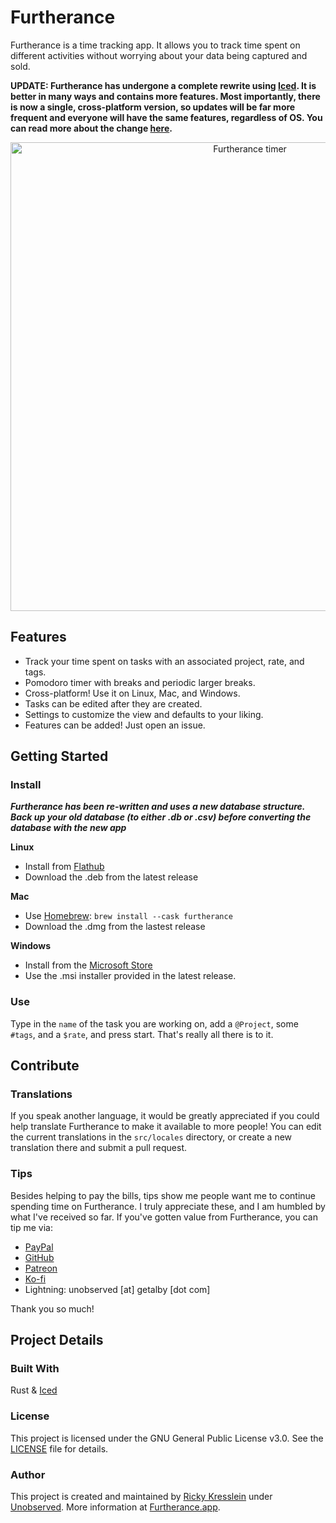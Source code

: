 # Furtherance
Furtherance is a time tracking app.
It allows you to track time spent on different activities without worrying about your data being captured and sold.

**UPDATE: Furtherance has undergone a complete rewrite using [Iced](https://github.com/iced-rs/iced). It is better in many ways and contains more features. Most importantly, there is now a single, cross-platform version,
so updates will be far more frequent and everyone will have the same features, regardless of OS. You can read more about the change [here](https://unobserved.io/blog/twau-1).**

<p align="center">
    <img width="750px" src="https://unobserved.io/assets/screenshots/furtherance/mac/Timer.png" alt="Furtherance timer"/>
</p>

## Features
* Track your time spent on tasks with an associated project, rate, and tags.
* Pomodoro timer with breaks and periodic larger breaks.
* Cross-platform! Use it on Linux, Mac, and Windows.
* Tasks can be edited after they are created.
* Settings to customize the view and defaults to your liking.
* Features can be added! Just open an issue.

## Getting Started

### Install
_**Furtherance has been re-written and uses a new database structure. Back up your old database (to either .db or .csv) before converting the database with the new app**_

**Linux**

* Install from [Flathub](https://flathub.org/apps/io.unobserved.furtherance)
* Download the .deb from the latest release

**Mac**

* Use [Homebrew](https://formulae.brew.sh/cask/furtherance): `brew install --cask furtherance`
* Download the .dmg from the lastest release

**Windows**

* Install from the [Microsoft Store](https://apps.microsoft.com/detail/9nhg98s3vr3w)
* Use the .msi installer provided in the latest release.

### Use
Type in the `name` of the task you are working on, add a `@Project`, some `#tags`, and a `$rate`, and press start. That's really all there is to it.

## Contribute

### Translations
If you speak another language, it would be greatly appreciated if you could help translate Furtherance to make it available to more people! You can edit the current translations in the `src/locales` directory, or create a new translation there and submit a pull request.

### Tips
Besides helping to pay the bills, tips show me people want me to continue spending time on Furtherance. I truly appreciate these, and I am humbled by what I've received so far. If you've gotten value from Furtherance, you can tip me via:
* [PayPal](https://www.paypal.com/donate/?hosted_button_id=TLYY8YZ424VRL)
* [GitHub](https://github.com/sponsors/rickykresslein)
* [Patreon](https://www.patreon.com/unobserved)
* [Ko-fi](https://ko-fi.com/unobserved)
* Lightning: unobserved [at] getalby [dot com]

Thank you so much!

## Project Details

### Built With
Rust & [Iced](https://github.com/iced-rs/iced)

### License
This project is licensed under the GNU General Public License v3.0. See the [LICENSE](LICENSE) file for details.

### Author
This project is created and maintained by [Ricky Kresslein](https://kressle.in) under [Unobserved](https://unobserved.io). More information at [Furtherance.app](https://furtherance.app).
